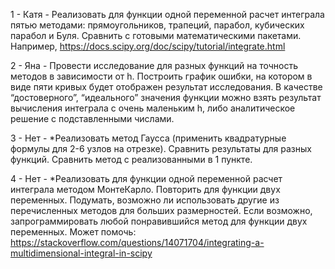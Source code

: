 1 - Катя - Реализовать для функции одной переменной расчет интеграла пятью методами:
прямоугольников, трапеций, парабол, кубических парабол и Буля. Сравнить с готовыми
математическими пакетами. Например,
https://docs.scipy.org/doc/scipy/tutorial/integrate.html

2 - Яна - Провести исследование для разных функций на точность методов в зависимости от h.
Построить график ошибки, на котором в виде пяти кривых будет отображен результат
исследования. В качестве “достоверного”, “идеального” значения функции можно взять
результат вычисления интеграла с очень маленьким h, либо аналитическое решение с
подставленными числами.

3 - Нет - *Реализовать метод Гаусса (применить квадратурные формулы для 2-6 узлов на
отрезке). Сравнить результаты для разных функций. Сравнить метод с реализованными
в 1 пункте.

4 - Нет - *Реализовать для функции одной переменной расчет интеграла методом МонтеКарло. Повторить для функции двух переменных. Подумать, возможно ли использовать
другие из перечисленных методов для больших размерностей. Если возможно,
запрограммировать любой понравившийся метод для функции двух переменных.
Может помочь:
https://stackoverflow.com/questions/14071704/integrating-a-multidimensional-integral-in-scipy